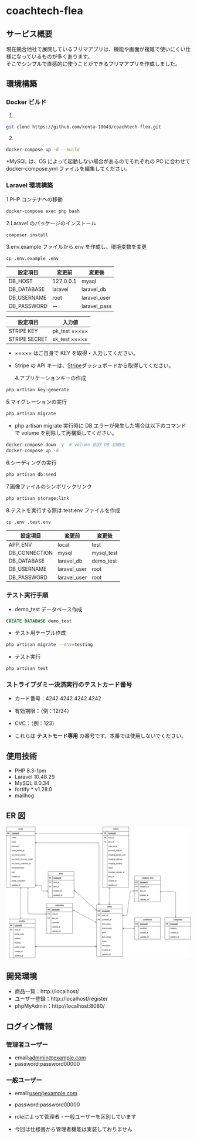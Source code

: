 # coachtech-flea

## サービス概要

現在競合他社で展開しているフリマアプリは、機能や画面が複雑で使いにくい仕様になっているものが多くあります。  
そこでシンプルで直感的に使うことができるフリマアプリを作成しました。

## 環境構築

### Docker ビルド

1.

```bash
git clone https://github.com/kenta-10043/coachtech-flea.git
```

2.

```bash
docker-compose up -d --build
```

\*MySQL は、OS によって起動しない場合があるのでそれぞれの PC に合わせて docker-compose.yml ファイルを編集してください。

### Laravel 環境構築

1.PHP コンテナへの移動

```bash
docker-compose exec php bash
```

2.Laravel のパッケージのインストール

```bash
composer install
```

3.env.example ファイルから.env を作成し、環境変数を変更

```bash
cp .env.example .env
```

| 設定項目    | 変更前    | 変更後       |
| ----------- | --------- | ------------ |
| DB_HOST     | 127.0.0.1 | mysql        |
| DB_DATABASE | laravel   | laravel_db   |
| DB_USERNAME | root      | laravel_user |
| DB_PASSWORD | ー        | laravel_pass |

| 設定項目      | 入力値        |
| ------------- | ------------- |
| STRIPE KEY    | pk_test ××××× |
| STRIPE SECRET | sk_test ××××× |

- ××××× はご自身で KEY を取得・入力してください。
- Stripe の API キーは、[Stripe](https://stripe.com/jp)ダッシュボードから取得してください。

  4.アプリケーションキーの作成

```bash
php artisan key:generate
```

5.マイグレーションの実行

```bash
php artisan migrate
```

- php artisan migrate 実行時に DB エラーが発生した場合は以下のコマンドで volume を削除して再構築してください。

```bash
docker-compose down -v  # volume 削除 DB 初期化
docker-compose up -d
```

6.シーディングの実行

```bash
php artisan db:seed
```

7.画像ファイルのシンボリックリンク

```bash
php artisan storage:link
```

8.テストを実行する際は.test.env ファイルを作成

```bash
cp .env .test.env
```

| 設定項目      | 変更前       | 変更後     |
| ------------- | ------------ | ---------- |
| APP_ENV       | local        | test       |
| DB_CONNECTION | mysql        | mysql_test |
| DB_DATABASE   | laravel_db   | demo_test  |
| DB_USERNAME   | laravel_user | root       |
| DB_PASSWORD   | laravel_user | root       |

### テスト実行手順

- demo_test データベース作成

```sql
CREATE DATABASE demo_test
```

- テスト用テーブル作成

```bash
php artisan migrate --env=testing
```

- テスト実行

```bash
php artisan test
```

### ストライプダミー決済実行のテストカード番号

- カード番号：4242 4242 4242 4242
- 有効期限：（例：12/34）
- CVC：（例：123）

- これらは **テストモード専用** の番号です。本番では使用しないでください。

## 使用技術

- PHP 8.3-fpm
- Laravel 10.48.29
- MySQL 8.0.34
- fortify \* v1.28.0
- mailhog

## ER 図  

![ER](./flea.drawio.png)  

## 開発環境

- 商品一覧：http://localhost/
- ユーザー登録：http://localhost/register
- phpMyAdmin：http://localhost:8080/  

## ログイン情報  

### 管理者ユーザー  
- email:admmin@example.com  
- password:password00000  

### 一般ユーザー  
- email:user@example.com  
- password:password00000  

- roleによって管理者・一般ユーザーを区別しています  
- 今回は仕様書から管理者機能は実装しておりません  

